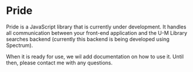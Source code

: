 # Pride
Pride is a JavaScript library that is currently under development. It handles all communication between your front-end application and the U-M Library searches backend (currently this backend is being developed using Spectrum).

When it is ready for use, we wil add documentation on how to use it. Until then, please contact me with any questions.
